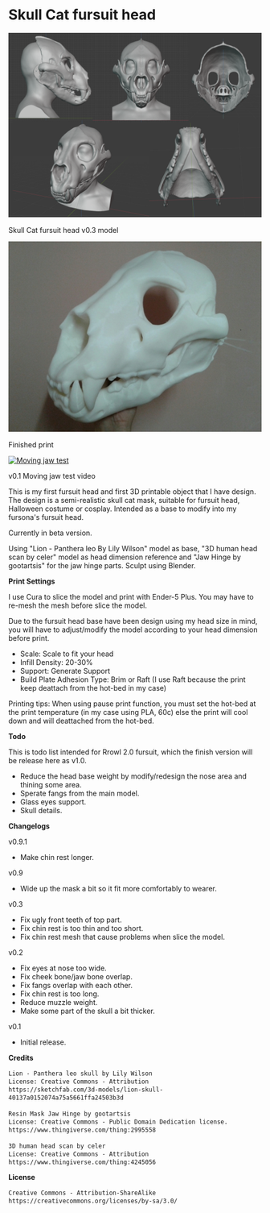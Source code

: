 # Skull Cat fursuit head

![Rrawr](./skullcat/05_skullcat_fursuit_head_v0.3.png)

Skull Cat fursuit head v0.3 model

![Finished print](./skullcat/03_IMG_20201118_224858_600.jpg)

Finished print

[![Moving jaw test](https://img.youtube.com/vi/nCF7k2U8QHU/0.jpg)](https://www.youtube.com/watch?v=nCF7k2U8QHU)

v0.1 Moving jaw test video

This is my first fursuit head and first 3D printable object that I have design. The design is a semi-realistic skull cat mask, suitable for fursuit head, Halloween costume or cosplay. Intended as a base to modify into my fursona's fursuit head.

Currently in beta version.

Using "Lion - Panthera leo By Lily Wilson" model as base, "3D human head scan by celer" model as head dimension reference and "Jaw Hinge by gootartsis" for the jaw hinge parts. Sculpt using Blender.

**Print Settings**

I use Cura to slice the model and print with Ender-5 Plus. You may have to re-mesh the mesh before slice the model.

Due to the fursuit head base have been design using my head size in mind, you will have to adjust/modify the model according to your head dimension before print.

- Scale: Scale to fit your head
- Infill Density: 20-30%
- Support: Generate Support
- Build Plate Adhesion Type: Brim or Raft (I use Raft because the print keep deattach from the hot-bed in my case)

Printing tips: When using pause print function, you must set the hot-bed at the print temperature (in my case using PLA, 60c) else the print will cool down and will deattached from the hot-bed.

**Todo**

This is todo list intended for Rrowl 2.0 fursuit, which the finish version will be release here as v1.0.

- Reduce the head base weight by modify/redesign the nose area and thining some area.
- Sperate fangs from the main model.
- Glass eyes support.
- Skull details.

**Changelogs**

v0.9.1
- Make chin rest longer.

v0.9

- Wide up the mask a bit so it fit more comfortably to wearer.

v0.3

- Fix ugly front teeth of top part.
- Fix chin rest is too thin and too short.
- Fix chin rest mesh that cause problems when slice the model.

v0.2

- Fix eyes at nose too wide.
- Fix cheek bone/jaw bone overlap.
- Fix fangs overlap with each other.
- Fix chin rest is too long.
- Reduce muzzle weight.
- Make some part of the skull a bit thicker.

v0.1

- Initial release.

**Credits**

    Lion - Panthera leo skull by Lily Wilson
    License: Creative Commons - Attribution
    https://sketchfab.com/3d-models/lion-skull-40137a0152074a75a5661ffa24503b3d

    Resin Mask Jaw Hinge by gootartsis
    License: Creative Commons - Public Domain Dedication license.
    https://www.thingiverse.com/thing:2995558

    3D human head scan by celer
    License: Creative Commons - Attribution
    https://www.thingiverse.com/thing:4245056

**License**

    Creative Commons - Attribution-ShareAlike
    https://creativecommons.org/licenses/by-sa/3.0/ 
